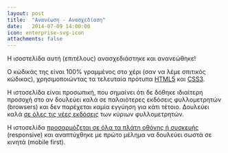 ```yaml
---
layout: post
title:  "Ανανέωση - Ανασχεδίαση"
date:   2014-07-09 14:00:00
icon: enterprise-svg-icon
attachments: false
---
```


Η ισοστελίδα αυτή (επιτέλους) ανασχεδιάστηκε και ανανεώθηκε!

Ο κώδικάς της είναι 100% γραμμένος στο χέρι (σαν να λέμε σπιτικός κώδικας), χρησιμοποιώντας τα τελευταία πρότυπα [HTML5](https://developer.mozilla.org/en-US/docs/Web/Guide/HTML/HTML5) και [CSS3](https://developer.mozilla.org/en-US/docs/Web/CSS/CSS3).

<!-- more -->

Η ιστοσελίδα είναι προσωπική, που σημαίνει ότι δε δόθηκε ιδιαίτερη προσοχή στο αν δουλεύει καλά σε παλαιότερες εκδόσεις φυλλομετρητών (browsers) και δεν παρέχεται καμία εγγύηση για κάτι τέτοιο. Δουλεύει καλά [σε όλες τις νέες εκδόσεις](http://browsehappy.com) των κύριων φυλλομετρητών.

Η ιστοσελίδα [προσαρμόζεται σε όλα τα πλάτη οθόνης ή συσκευής](http://www.responsinator.com/?url=www.chalatz.mysch.gr) (responsive) και αναπτύχθηκε με πρώτο μέλημα να δουλεύει σωστά σε κινητά (mobile first).